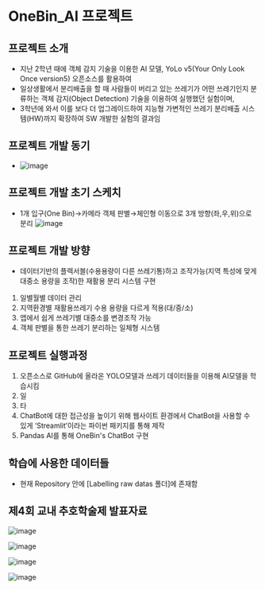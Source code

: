 # OneBin_AI 프로젝트

## 프로젝트 소개
- 지난 2학년 때에 객체 감지 기술을 이용한 AI 모델, YoLo v5(Your Only Look Once version5) 오픈소스를 활용하여
- 일상생활에서 분리배출을 할 때 사람들이 버리고 있는 쓰레기가 어떤 쓰레기인지 분류하는 객체 감지(Object Detection) 기술을 이용하여 실행했던 실험이며,
- 3학년에 와서 이를 보다 더 업그레이드하여 지능형 가변적인 쓰레기 분리배출 시스템(HW)까지 확장하여 SW 개발한 실험의 결과임


## 프로젝트 개발 동기
- ![image](https://github.com/JaeyunLim/OneBin_AI/assets/97609649/22fe496b-b95c-4a88-a08a-508b2b347349)


## 프로젝트 개발 초기 스케치
- 1개 입구(One Bin)→카메라 객체 판별→체인형 이동으로 3개 방향(좌,우,위)으로 분리
![image](https://github.com/JaeyunLim/OneBin_AI/assets/97609649/cc2ff161-49f1-4b47-bca9-6167712975dc)


## 프로젝트 개발 방향
- 데이터기반의 플렉서블(수용용량이 다른 쓰레기통)하고 조작가능(지역 특성에 맞게 대중소 용량을 조작)한 재활용 분리 시스템 구현
1. 일별월별 데이터 관리
2. 지역환경별 재활용쓰레기 수용 용량을 다르게 적용(대/중/소)
3. 앱에서 쉽게 쓰레기별 대중소를 변경조작 가능
4. 객체 판별을 통한 쓰레기 분리하는 일체형 시스템

   
## 프로젝트 실행과정
1. 오픈소스로 GitHub에 올라온 YOLO모델과 쓰레기 데이터들을 이용해 AI모델을 학습시킴
2. 일
3. 타 
4. ChatBot에 대한 접근성을 높이기 위해 웹사이트 환경에서 ChatBot을 사용할 수 있게 ‘Streamlit’이라는 파이썬 패키지를 통해 제작
5. Pandas AI를 통해 OneBin's ChatBot 구현 

## 학습에 사용한 데이터들
- 현재 Repository 안에 [Labelling raw datas 폴더]에 존재함

## 제4회 교내 추호학술제 발표자료 

![image](https://github.com/JaeyunLim/OneBin_AI/assets/97609649/258b6c04-e97b-4c30-8ad7-76143a29a282)

![image](https://github.com/JaeyunLim/OneBin_AI/assets/97609649/8b4b8fa8-c9ea-47ec-a42f-4a2d4f688356)

![image](https://github.com/JaeyunLim/OneBin_AI/assets/97609649/9ae41e56-897f-40e3-8e6b-f7fd246ff2ae)

![image](https://github.com/JaeyunLim/OneBin_AI/assets/97609649/2fd8e4a2-eb6e-43fd-a752-dcd54d7c4d9a)


